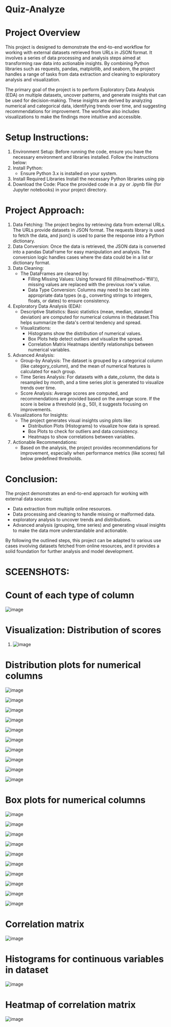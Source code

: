 # Quiz-Analyze
# Project Overview 
This project is designed to demonstrate the end-to-end workflow for working with external datasets retrieved from URLs in JSON format. It involves a series of data processing and analysis steps aimed at transforming raw data into actionable insights. By combining Python libraries such as requests, pandas, matplotlib, and seaborn, the project handles a range of tasks from data extraction and cleaning to exploratory analysis and visualization.

The primary goal of the project is to perform Exploratory Data Analysis (EDA) on multiple datasets, uncover patterns, and generate insights that can be used for decision-making. These insights are derived by analyzing numerical and categorical data, identifying trends over time, and suggesting recommendations for improvement. The workflow also includes visualizations to make the findings more intuitive and accessible.
# Setup Instructions:
 1. Environment Setup:
    Before running the code, ensure you have the necessary environment and  libraries installed. Follow the instructions below:
  1. Install Python:
     * Ensure Python 3.x is installed on your system.
 2. Install Required Libraries
      Install the necessary Python libraries using pip
 3. Download the Code:
    Place the provided code in a .py or .ipynb file (for Jupyter notebooks) in your project directory.
  #  Project Approach:
   1. Data Fetching:
       The project begins by retrieving data from external URLs. The URLs provide datasets in JSON format. The requests library is used to fetch the data, and json() is used to parse 
       the response into a  Python dictionary.   
   2. Data Conversion:
       Once the data is retrieved, the JSON data is converted into a pandas DataFrame for easy manipulation and analysis. The conversion logic handles cases where the data could be in 
      a list or dictionary format.
   3. Data Cleaning:
      * The DataFrames are cleaned by:
          - Filling Missing Values: Using forward fill (fillna(method='ffill')), missing values are replaced with the previous row's value.
          - Data Type Conversion: Columns may need to be cast into appropriate data types (e.g., converting strings to integers, floats, or dates) to ensure consistency.
   4. Exploratory Data Analysis (EDA):
       *  Descriptive Statistics: Basic statistics (mean, median, standard deviation) are computed for numerical columns in thedataset.This  helps summarize the data's central tendency 
          and spread.
       *  Visualizations:
          - Histograms show the distribution of numerical values.
          - Box Plots help detect outliers and visualize the spread.
          - Correlation Matrix Heatmaps identify relationships between numerical variables.
   5. Advanced Analysis:
       *  Group-by Analysis: The dataset is grouped by a categorical column (like category_column), and the mean of numerical features is calculated for each group.
       *  Time Series Analysis: For datasets with a date_column, the data is resampled by month, and a time series plot is generated to visualize trends over time.
       *  Score Analysis: Average scores are computed, and recommendations are provided based on the average score. If the score is below a threshold (e.g., 50), it suggests focusing 
          on improvements.
   6. Visualizations for Insights:
       *  The project generates visual insights using plots like:
          - Distribution Plots (Histograms) to visualize how data is 
           spread.
          - Box Plots to check for outliers and data consistency.
          - Heatmaps to show correlations between variables.
   7. Actionable Recommendations:
       *  Based on the analysis, the project provides recommendations for improvement, especially when performance metrics (like scores) fall below predefined thresholds.
# Conclusion:
  The project demonstrates an end-to-end approach for working with external data sources:
   *  Data extraction from multiple online resources.
   *  Data processing and cleaning to handle missing or malformed data.
   *  exploratory analysis to uncover trends and distributions.
   *  Advanced analysis (grouping, time series) and generating visual insights to make the data more understandable and actionable.
     
By following the outlined steps, this project can be adapted to various use cases involving datasets fetched from online resources, and it provides a solid foundation for further analysis and model development.

# SCEENSHOTS:
# Count of each type of column
![image](https://github.com/user-attachments/assets/9cbe74fc-bd61-4936-b07c-188d319b7fb9)

# Visualization: Distribution of scores
 1. ![image](https://github.com/user-attachments/assets/58b1cf45-e636-4bc0-9742-511dddb4ea1a)
# Distribution plots for numerical columns
  ![image](https://github.com/user-attachments/assets/4f1616ab-4a66-4384-81e6-4ee528dd7728)

  ![image](https://github.com/user-attachments/assets/2ab8f2c2-e319-440d-bd3a-28c04af05dd4)

  ![image](https://github.com/user-attachments/assets/8b0f630f-1715-42c0-b54c-8a3137835e7a)

  ![image](https://github.com/user-attachments/assets/767ee5b9-acfa-4e82-9cf3-8080e100462e)

  ![image](https://github.com/user-attachments/assets/98ecab6a-80aa-4716-a441-dc823bfaedee)

  ![image](https://github.com/user-attachments/assets/ccaafe22-4f01-4dbe-b82a-34050d7fc696) 

  ![image](https://github.com/user-attachments/assets/e848323f-2fc8-4edc-95c6-5b7f3148c3c1) 

  ![image](https://github.com/user-attachments/assets/79851548-6525-4f0c-8f0b-a2167f50401e) 

  ![image](https://github.com/user-attachments/assets/f20fca1d-0f3f-496c-b9a6-e162f42c8691) 

  ![image](https://github.com/user-attachments/assets/ebe22136-7f8c-4d0b-aab7-1daf94462f71)
  # Box plots for numerical columns 

  ![image](https://github.com/user-attachments/assets/fce8a10a-24b5-4434-bd08-230d1b542dba) 

  ![image](https://github.com/user-attachments/assets/532a69e6-d637-4e33-b607-1a1a061d389c) 

  ![image](https://github.com/user-attachments/assets/7ef677aa-15a0-40fd-9c9e-9a2ee0e11584) 

  ![image](https://github.com/user-attachments/assets/ec467d60-7976-40f5-a035-c0147b3aae03) 

  ![image](https://github.com/user-attachments/assets/ee770610-f95a-43d6-9a3a-2ccdf4f776c8) 

  ![image](https://github.com/user-attachments/assets/e3331734-e6ad-4703-b3a8-a19dd7515222) 

  ![image](https://github.com/user-attachments/assets/16e989c8-5e70-4dc4-ae8f-62c9906c39a8) 

  ![image](https://github.com/user-attachments/assets/60d266ef-5671-4b8e-baba-632147c2aa7e) 

  ![image](https://github.com/user-attachments/assets/6d05bb5d-fa12-4213-b7fa-eee9723ab712) 

  ![image](https://github.com/user-attachments/assets/6b162c7b-4a2a-43c1-a89f-4c5dd32f3e27) 
  # Correlation matrix 

  ![image](https://github.com/user-attachments/assets/40a24cf0-21ff-4b34-a31e-c62906340c67) 
  # Histograms for continuous variables in dataset
  ![image](https://github.com/user-attachments/assets/68dc2fc7-398d-43e4-9dbe-f137eeeadb8b)
 #  Heatmap of correlation matrix
 ![image](https://github.com/user-attachments/assets/dd733454-9acb-49ea-bee5-59e597dc7ab5)

























      
  
